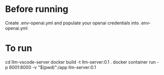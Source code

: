 # Before running
Create .env-openai.yml and populate your openai credentials into .env-openai.yml

# To run
cd llm-vscode-server
docker build  -t llm-server:0.1 .
docker container run -p 8001:8000 -v "$(pwd)":/app llm-server:0.1
